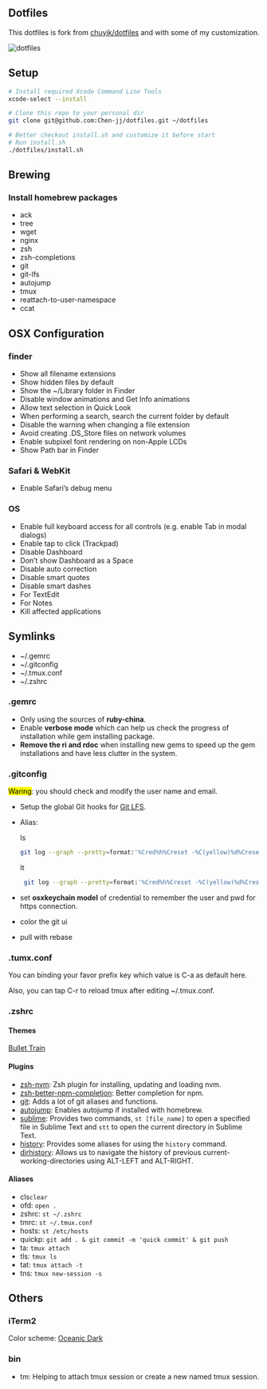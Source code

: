 Dotfiles
---
This dotfiles is fork from [chuyik/dotfiles](https://github.com/chuyik/dotfiles) and with some of my customization.

![dotfiles](https://cloud.githubusercontent.com/assets/6262943/19597521/ba234cca-97c7-11e6-9f9f-473f103e1f6f.jpeg)

## Setup

```bash
# Install required Xcode Command Line Tools
xcode-select --install

# Clone this repo to your personal dir
git clone git@github.com:Chen-jj/dotfiles.git ~/dotfiles

# Better checkout install.sh and customize it before start
# Run install.sh
./dotfiles/install.sh
```

## Brewing

### Install homebrew packages

* ack
* tree
* wget
* nginx
* zsh
* zsh-completions
* git
* git-lfs
* autojump
* tmux
* reattach-to-user-namespace
* ccat

## OSX Configuration

### finder

* Show all filename extensions
* Show hidden files by default
* Show the ~/Library folder in Finder
* Disable window animations and Get Info animations
* Allow text selection in Quick Look
* When performing a search, search the current folder by default
* Disable the warning when changing a file extension
* Avoid creating .DS_Store files on network volumes
* Enable subpixel font rendering on non-Apple LCDs
* Show Path bar in Finder

### Safari & WebKit

* Enable Safari’s debug menu

### OS

* Enable full keyboard access for all controls (e.g. enable Tab in modal dialogs)
* Enable tap to click (Trackpad)
* Disable Dashboard
* Don’t show Dashboard as a Space
* Disable auto correction
* Disable smart quotes
* Disable smart dashes
* For TextEdit
* For Notes
* Kill affected applications

## Symlinks

* ~/.gemrc
* ~/.gitconfig
* ~/.tmux.conf
* ~/.zshrc

### .gemrc

* Only using the sources of **ruby-china**.
* Enable **verbose mode** which can help us check the progress of installation while gem installing package.
* **Remove the ri and rdoc** when installing new gems to speed up the gem installations and have less clutter in the system.

### .gitconfig

<mark>Waring</mark>: you should check and modify the user name and email.

* Setup the global Git hooks for [Git LFS](https://github.com/git-lfs/git-lfs).
* Alias:
   
   ls
   
   ```bash
   git log --graph --pretty=format:'%Cred%h%Creset -%C(yellow)%d%Creset %s %Cgreen(%cr) %C(bold blue)%an%Creset' --abbrev-commit --date=relative --name-status
   ```
   
   lt
   
   ```bash
	git log --graph --pretty=format:'%Cred%h%Creset -%C(yellow)%d%Creset %s %Cgreen(%cr) %C(bold blue)%an%Creset' --abbrev-commit --date=relative
   ```

* set **osxkeychain model** of credential to remember the user and pwd for https connection.
* color the git ui
* pull with rebase

### .tumx.conf

You can binding your favor prefix key which value is C-a as default here.

Also, you can tap C-r to reload tmux after editing ~/.tmux.conf.

### .zshrc

#### Themes

[Bullet Train](https://github.com/caiogondim/bullet-train-oh-my-zsh-theme)

#### Plugins

* [zsh-nvm](https://github.com/lukechilds/zsh-nvm): Zsh plugin for installing, updating and loading nvm.
* [zsh-better-npm-completion](https://github.com/lukechilds/zsh-better-npm-completion): Better completion for npm.
* [git](https://github.com/robbyrussell/oh-my-zsh/wiki/Plugins#git): Adds a lot of git aliases and functions.
* [autojump](https://github.com/robbyrussell/oh-my-zsh/wiki/Plugins#autojump): Enables autojump if installed with homebrew.
* [sublime](https://github.com/robbyrussell/oh-my-zsh/wiki/Plugins#sublime): Provides two commands, `st [file_name]` to open a specified file in Sublime Text and `stt`	to open the current directory in Sublime Text.
* [history](https://github.com/robbyrussell/oh-my-zsh/wiki/Plugins#history): Provides some aliases for using the `history` command.
* [dirhistory](https://github.com/robbyrussell/oh-my-zsh/wiki/Plugins#dirhistory): Allows us to navigate the history of previous current-working-directories using ALT-LEFT and ALT-RIGHT.

#### Aliases

* cls`clear`
* ofd: `open .`
* zshrc: `st ~/.zshrc`
* tmrc: `st ~/.tmux.conf`
* hosts: `st /etc/hosts`
* quickp: `git add . & git commit -m 'quick commit' & git push`
* ta: `tmux attach`
* tls: `tmux ls`
* tat: `tmux attach -t`
* tns: `tmux new-session -s`

## Others

### iTerm2

Color scheme: [Oceanic Dark](https://github.com/mhartington/oceanic-next-iterm)

### bin

* tm: Helping to attach tmux session or create a new named tmux session.
